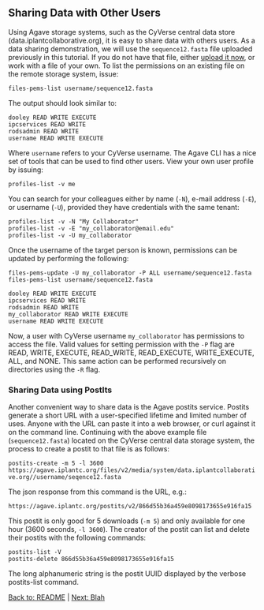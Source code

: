 ## Sharing Data with Other Users

Using Agave storage systems, such as the CyVerse central data store (data.iplantcollaborative.org), it is easy to share data with others users.
As a data sharing demonstration, we will use the `sequence12.fasta` file uploaded previously in this tutorial.
If you do not have that file, either [upload it now](managing_data.md), or work with a file of your own.
To list the permissions on an existing file on the remote storage system, issue:

```files-pems-list username/sequence12.fasta```

The output should look similar to:

```
dooley READ WRITE EXECUTE 
ipcservices READ WRITE 
rodsadmin READ WRITE 
username READ WRITE EXECUTE 
```

Where `username` refers to your CyVerse username.
The Agave CLI has a nice set of tools that can be used to find other users.
View your own user profile by issuing:

```profiles-list -v me```

You can search for your colleagues either by name (`-N`), e-mail address (`-E`), or username (`-U`), provided they have credentials with the same tenant:

```
profiles-list -v -N "My Collaborator"
profiles-list -v -E "my_collaborator@email.edu"
profiles-list -v -U my_collaborator
```

Once the username of the target person is known, permissions can be updated by performing the following:

```
files-pems-update -U my_collaborator -P ALL username/sequence12.fasta
files-pems-list username/sequence12.fasta
```
```
dooley READ WRITE EXECUTE 
ipcservices READ WRITE 
rodsadmin READ WRITE 
my_collaborator READ WRITE EXECUTE
username READ WRITE EXECUTE 
```

Now, a user with CyVerse username `my_collaborator` has permissions to access the file.
Valid values for setting permission with the `-P` flag are READ, WRITE, EXECUTE, READ_WRITE, READ_EXECUTE, WRITE_EXECUTE, ALL, and NONE.
This same action can be performed recursively on directories using the `-R` flag.

### Sharing Data using PostIts

Another convenient way to share data is the Agave postits service.
Postits generate a short URL with a user-specified lifetime and limited number of uses.
Anyone with the URL can paste it into a web browser, or curl against it on the command line.
Continuing with the above example file (`sequence12.fasta`) located on the CyVerse central data storage system, the process to create a postit to that file is as follows:

```postits-create -m 5 -l 3600 https://agave.iplantc.org/files/v2/media/system/data.iplantcollaborative.org//username/seqence12.fasta```

The json response from this command is the URL, e.g.:

```https://agave.iplantc.org/postits/v2/866d55b36a459e8098173655e916fa15```

This postit is only good for 5 downloads (`-m 5`) and only available for one hour (3600 seconds, `-l 3600`). The creator of the postit can list and delete their postits with the following commands:

```
postits-list -V
postits-delete 866d55b36a459e8098173655e916fa15
```

The long alphanumeric string is the postit UUID displayed by the verbose postits-list command.

  
[Back to: README](../README.md) | [Next: Blah](blah)
